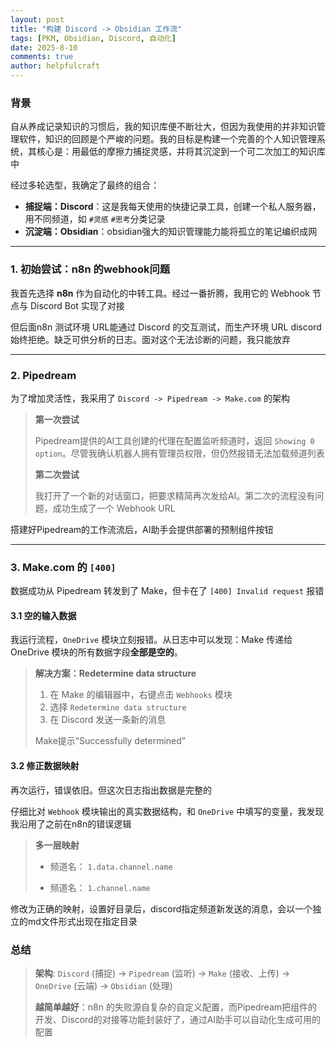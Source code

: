 ```yaml
---
layout: post
title: "构建 Discord -> Obsidian 工作流"
tags: [PKM, Obsidian, Discord, 自动化]
date: 2025-8-10
comments: true
author: helpfulcraft
---
```


### 背景

自从养成记录知识的习惯后，我的知识库便不断壮大，但因为我使用的并非知识管理软件，知识的回顾是个严峻的问题。我的目标是构建一个完善的个人知识管理系统，其核心是：用最低的摩擦力捕捉灵感，并将其沉淀到一个可二次加工的知识库中

经过多轮选型，我确定了最终的组合：
*   **捕捉端：Discord**：这是我每天使用的快捷记录工具，创建一个私人服务器，用不同频道，如 `#灵感` `#思考`分类记录
*   **沉淀端：Obsidian**：obsidian强大的知识管理能力能将孤立的笔记编织成网

---

### 1. 初始尝试：n8n 的webhook问题

我首先选择 **n8n** 作为自动化的中转工具。经过一番折腾，我用它的 Webhook 节点与 Discord Bot 实现了对接

但后面n8n 测试环境 URL能通过 Discord 的交互测试，而生产环境 URL discord始终拒绝。缺乏可供分析的日志。面对这个无法诊断的问题，我只能放弃

---

### 2. Pipedream

为了增加灵活性，我采用了 `Discord -> Pipedream -> Make.com` 的架构

> **第一次尝试**
>
> Pipedream提供的AI工具创建的代理在配置监听频道时，返回 `Showing 0 option`。尽管我确认机器人拥有管理员权限，但仍然报错无法加载频道列表
> 
> **第二次尝试**
>
> 我打开了一个新的对话窗口，把要求精简再次发给AI。第二次的流程没有问题，成功生成了一个 Webhook URL

搭建好Pipedream的工作流流后，AI助手会提供部署的预制组件按钮

---

### 3.  Make.com 的 `[400]` 

数据成功从 Pipedream 转发到了 Make，但卡在了 `[400] Invalid request` 报错

#### 3.1 空的输入数据

我运行流程，`OneDrive` 模块立刻报错。从日志中可以发现：Make 传递给 OneDrive 模块的所有数据字段**全部是空的**。

> **解决方案：Redetermine data structure**
>
> 1.  在 Make 的编辑器中，右键点击 `Webhooks` 模块
> 2.  选择 `Redetermine data structure` 
> 3.  在 Discord 发送一条新的消息
>
> Make提示“Successfully determined”

#### 3.2 修正数据映射

再次运行，错误依旧。但这次日志指出数据是完整的

仔细比对 `Webhook` 模块输出的真实数据结构，和 `OneDrive` 中填写的变量，我发现我沿用了之前在n8n的错误逻辑

> **多一层映射**
>
> *  频道名： `1.data.channel.name`
> 
> *  频道名： `1.channel.name`
>

修改为正确的映射，设置好目录后，discord指定频道新发送的消息，会以一个独立的md文件形式出现在指定目录

### 总结

> **架构**:
> `Discord` (捕捉) -> `Pipedream` (监听) -> `Make` (接收、上传) -> `OneDrive` (云端) -> `Obsidian` (处理)
>
> **越简单越好**：n8n 的失败源自复杂的自定义配置，而Pipedream把组件的开发、Discord的对接等功能封装好了，通过AI助手可以自动化生成可用的配置